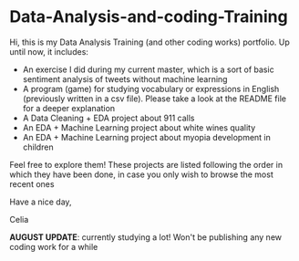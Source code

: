 # Data-Analysis-and-coding-Training
Hi, this is my Data Analysis Training (and other coding works) portfolio. 
Up until now, it includes:
- An exercise I did during my current master, which is a sort of basic sentiment analysis of tweets without machine learning 
- A program (game) for studying vocabulary or expressions in English (previously written in a csv file). Please take a look at the README file for a deeper explanation 
- A Data Cleaning + EDA project about 911 calls 
- An EDA + Machine Learning project about white wines quality 
- An EDA + Machine Learning project about myopia development in children 

Feel free to explore them! These projects are listed following the order in which they have been done, in case you only wish to browse the most recent ones

Have a nice day,

Celia

**AUGUST UPDATE**: currently studying a lot! Won't be publishing any new coding work for a while
